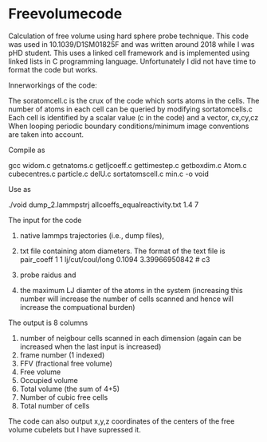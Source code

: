 # Freevolumecode
Calculation of free volume using hard sphere probe technique. This code was used in 10.1039/D1SM01825F and was written around 2018 while I was pHD student. This uses a linked cell framework and is implemented using linked lists in C programming language. 
Unfortunately I did not have time to format the code but works. 


   
Innerworkings of the code:

The soratomcell.c is the crux of the code which sorts atoms in the cells. 
The number of atoms in each cell can be queried by modifying sortatomcells.c
Each cell is identified by a scalar value (c in the code) and a vector, cx,cy,cz 
When looping periodic boundary conditions/minimum image conventions are taken into account. 


Compile as 

gcc widom.c getnatoms.c getljcoeff.c  gettimestep.c getboxdim.c  Atom.c cubecentres.c particle.c delU.c sortatomscell.c min.c -o void

Use as 

./void  dump_2.lammpstrj allcoeffs_equalreactivity.txt 1.4 7

The input for the code 
1) native lammps trajectories (i.e., dump files),
2) txt file containing atom diameters. The format of the text file is
   pair_coeff 1 1 lj/cut/coul/long 0.1094 3.39966950842 # c3

4) probe raidus and
5) the maximum LJ diamter of the atoms in the system (increasing this number will increase the number of cells scanned and hence will increase the compuational burden)

The output is 8 columns

1. number of neigbour cells scanned in each dimension (again can be increased when the last input is increased)
2. frame number (1 indexed)
3. FFV (fractional free volume) 
4. Free volume
5. Occupied volume
6. Total volume (the sum of 4+5)
7. Number of cubic free cells
8. Total number of cells

The code can also output x,y,z coordinates of the centers of the free volume cubelets but I have supressed it. 

